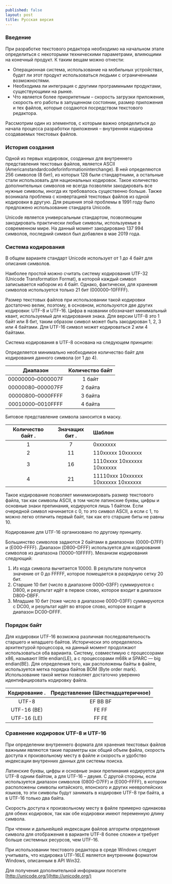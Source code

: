 ```yaml
---
published: false
layout: post
title: Русская версия
---
```

### Введение

При разработке текстового редактора необходимо на начальном этапе определиться с некоторыми техническими параметрами, влияющими на конечный продукт. К таким вещам можно отнести:

- Операционная система, использование на мобильных устройствах, будет ли этот продукт использоваться людьми с ограниченными возможностями.
- Необходима ли интеграция с другими программными продуктами, существующими на рынке.
- Что является более приоритетным – скорость загрузки приложения, скорость его работы в запущенном состоянии, размер приложения и тех файлов, которые создаются посредством текстового редактора.

Рассмотрим один из элементов, с которым важно определиться до начала процесса разработки приложения – внутренняя кодировка создаваемых текстовых файлов.

### История создания

Одной из первых кодировок, созданных для внутреннего представления текстовых файлов, является ASCII (Americanstandardcodeforinformationinterchange). В ней определяются 256 символов (8 бит), из которых 128 были стандартными, а остальные стали использовать для национальных кодировок. Такое количество дополнительных символов не всегда позволяли закодировать все нужные символы, иногда их требовалось существенно больше. Также возникала проблема с конвертацией текстовых файлов из одной кодировки в другую. Для решения этой проблемы в 1991 году было предложено использование стандарта Unicode.

Unicode является универсальным стандартом, позволяющим закодировать практически любые символы, используемые в современном мире. На данный момент закодировано 137 994 символов, последний символ был добавлен в мае 2019 года.

### Система кодирования

В общем варианте стандарт Unicode использует от 1 до 4 байт для описания символов.

Наиболее простой можно считать систему кодирования UTF-32 (Unicode Transformation Format), в которой каждый символ записывается набором из 4 байт. Однако, фактически, для хранения символов используется только 21 бит (000000–10FFFF).

Размер текстовых файлов при использовании такой кодировки достаточно велик, поэтому, в основном, используются две других кодировки: UTF-8 и UTF-16. Цифра в названии обозначает минимальный квант, используемый для кодирования знака. Для версии UTF-8 это 1 байт или 8 бит, таким образом символ может быть закодирован 1, 2, 3 или 4 байтами. Для UTF-16 символ может кодироваться 2 или 4 байтами.

Система кодирования в UTF-8 основана на следующем принципе:

Определяется минимально необходимое количество байт для кодирования данного символа (от 1 до 4).

| Диапазон             | Количество байт |
| :------------------: | :-------------: |
| 00000000–0000007F    | 1 байт          |
| 00000080–000007FF    | 2 байта         |
| 00000800–0000FFFF    | 3 байта         |
| 00010000–0010FFFF    | 4 байта         |

Битовое представление символа заносится в маску.

| Количество байт      .| Значащих бит      .| Шаблон                                |
| :-------------:    | :----------:    | :------------------------------------ |
| 1                  | 7               | 0xxxxxxx                              |
| 2                  | 11              | 110xxxxx 10xxxxxx                     |
| 3                  | 16              | 1110xxxx 10xxxxxx 10xxxxxx            |
| 4                  | 21              | 11110xxx 10xxxxxx 10xxxxxx 10xxxxxx   |

Такое кодирование позволяет минимизировать размер текстового файла, так как символы ASCII, в том числе латинские буквы, цифры и основные знаки препинания, кодируются лишь 1 байтом. Если очередной символ начинается с 0, то это символ ASCII, а если с 1, то можно легко отличить первый байт, так как его старшие биты не равны 10.

Кодирование для UTF-16 организовано по другому принципу.

Большинство символов задаются 2 байтами в диапазонах (0000–D7FF) и (E000–FFFF). Диапазон (D800–DFFF) используется для кодирования символов из диапазона (10000–10FFFF). Механизм кодирования следующий:

1. Из кода символа вычитается 10000. В результате получится значение от 0 до FFFFF, которое помещается в разрядную сетку 20 бит.
2. Старшие 10 бит (число в диапазоне 0000–03FF) суммируются с D800, и результат идёт в первое слово, которое входит в диапазон D800–DBFF.
3. Младшие 10 бит (тоже число в диапазоне 0000–03FF) суммируются с DC00, и результат идёт во второе слово, которое входит в диапазон DC00–DFFF.

### Порядок байт

Для кодировки UTF-16 возможна различная последовательность старшего и младшего байтов. Исторически это определялось архитектурой процессора, на данный момент продолжают использоваться оба варианта. Систему, совместимую с процессорами x86, называют little endian(LE), а с процессорами m68k и SPARC — big endian(BE). Для определения того, как расположены байты в файле, используется метка порядка байтов BOM (Byte order mark). Использование такой метки позволяет достаточно уверенно идентифицировать кодировку файла.

| Кодирование   .| Представление (Шестнадцатеричное) |
| :------------: | :-------------------------------: |
| UTF-8          | EF BB BF                          |
| UTF-16 (BE)    | FE FF                             |
| UTF-16 (LE)    | FF FE                             |

### Сравнение кодировок UTF-8 и UTF-16

При определении внутреннего формата для хранения текстовых файлов важными являются такие параметры как общий объем файла, скорость доступа к произвольному месту в файле и скорость и удобство индексации внутренних данных для системы поиска.

Латинские буквы, цифры и основные знаки препинания кодируется для UTF-8 одним байтом, а для UTF-16 – двумя. С другой стороны, если используется диапазон символов (0800–D7FF) и (E000–FFFF), в котором расположены символы китайского, японского и других неевропейских языков, то эти символы будут занимать в кодировке UTF-8 три байта, а в UTF-16 только два байта.

Скорость доступа к произвольному месту в файле примерно одинакова для обеих кодировок, так как обе кодировки имеют переменную длину символа.

При чтении и дальнейшей индексации файлов алгоритм определения символа для отображения в варианте UTF-8 более сложен и требует больше системных ресурсов, чем UTF-16.

При использовании текстового редактора в среде Windows следует учитывать, что кодировка UTF-16LE является внутренним форматом Windows, описанным в API Win32.

Для получения дополнительной информации посетите [http://unicode.org/](http://unicode.org/)
